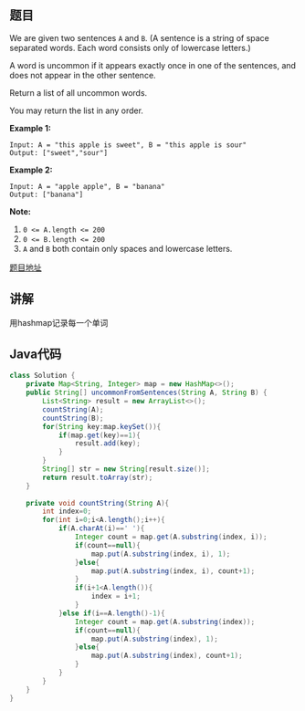 ## 题目

We are given two sentences `A` and `B`.  (A sentence is a string of space separated words.  Each word consists only of lowercase letters.)

A word is uncommon if it appears exactly once in one of the sentences, and does not appear in the other sentence.

Return a list of all uncommon words. 

You may return the list in any order.

 

**Example 1:**
```
Input: A = "this apple is sweet", B = "this apple is sour"
Output: ["sweet","sour"]
```

**Example 2:**
```
Input: A = "apple apple", B = "banana"
Output: ["banana"]
```

**Note:**

1. `0 <= A.length <= 200`
2. `0 <= B.length <= 200`
3. `A` and `B` both contain only spaces and lowercase letters.

[题目地址](https://leetcode.com/problems/uncommon-words-from-two-sentences/)

## 讲解

用hashmap记录每一个单词

## Java代码

```java
class Solution {
    private Map<String, Integer> map = new HashMap<>();
    public String[] uncommonFromSentences(String A, String B) {
        List<String> result = new ArrayList<>();
        countString(A);
        countString(B);
        for(String key:map.keySet()){
            if(map.get(key)==1){
                result.add(key);
            }
        }
        String[] str = new String[result.size()];
        return result.toArray(str);
    }
    
    private void countString(String A){
        int index=0;
        for(int i=0;i<A.length();i++){
            if(A.charAt(i)==' '){
                Integer count = map.get(A.substring(index, i));
                if(count==null){
                    map.put(A.substring(index, i), 1);
                }else{
                    map.put(A.substring(index, i), count+1);
                }
                if(i+1<A.length()){
                    index = i+1;
                }
            }else if(i==A.length()-1){
                Integer count = map.get(A.substring(index));
                if(count==null){
                    map.put(A.substring(index), 1);
                }else{
                    map.put(A.substring(index), count+1);
                }
            }
        }
    }
}
```
